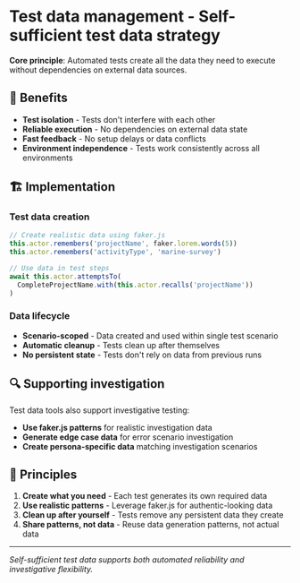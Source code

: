 # Test data management - Self-sufficient test data strategy

**Core principle**: Automated tests create all the data they need to execute without dependencies on external data sources.

## 🎯 Benefits

- **Test isolation** - Tests don't interfere with each other
- **Reliable execution** - No dependencies on external data state
- **Fast feedback** - No setup delays or data conflicts
- **Environment independence** - Tests work consistently across all environments

## 🏗️ Implementation

### **Test data creation**

```javascript
// Create realistic data using faker.js
this.actor.remembers('projectName', faker.lorem.words(5))
this.actor.remembers('activityType', 'marine-survey')

// Use data in test steps
await this.actor.attemptsTo(
  CompleteProjectName.with(this.actor.recalls('projectName'))
)
```

### **Data lifecycle**

- **Scenario-scoped** - Data created and used within single test scenario
- **Automatic cleanup** - Tests clean up after themselves
- **No persistent state** - Tests don't rely on data from previous runs

## 🔍 Supporting investigation

Test data tools also support investigative testing:

- **Use faker.js patterns** for realistic investigation data
- **Generate edge case data** for error scenario investigation
- **Create persona-specific data** matching investigation scenarios

## 🎯 Principles

1. **Create what you need** - Each test generates its own required data
2. **Use realistic patterns** - Leverage faker.js for authentic-looking data
3. **Clean up after yourself** - Tests remove any persistent data they create
4. **Share patterns, not data** - Reuse data generation patterns, not actual data

---

_Self-sufficient test data supports both automated reliability and investigative flexibility._

